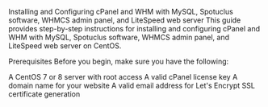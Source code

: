 Installing and Configuring cPanel and WHM with MySQL, Spotuclus software, WHMCS admin panel, and LiteSpeed web server
This guide provides step-by-step instructions for installing and configuring cPanel and WHM with MySQL, Spotuclus software, WHMCS admin panel, and LiteSpeed web server on CentOS.

Prerequisites
Before you begin, make sure you have the following:

A CentOS 7 or 8 server with root access
A valid cPanel license key
A domain name for your website
A valid email address for Let's Encrypt SSL certificate generation
